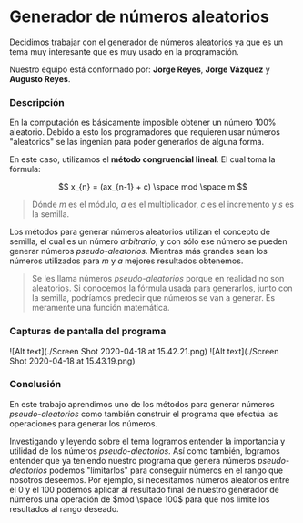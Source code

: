 # Generador de números aleatorios

Decidimos trabajar con el generador de números aleatorios ya que es un tema muy interesante que es muy usado en la programación.

Nuestro equipo está conformado por: **Jorge Reyes**, **Jorge Vázquez** y **Augusto Reyes**.

### Descripción
En la computación es básicamente imposible obtener un número 100% aleatorio. Debido a esto los programadores que requieren usar números "aleatorios" se las ingenian para poder generarlos de alguna forma. 

En este caso, utilizamos el **método congruencial lineal**. El cual toma la fórmula:

$$
x_{n} = (ax_{n-1} + c) \space mod \space m
$$

> Dónde $m$ es el módulo, $a$ es el multiplicador, $c$ es el incremento  y $s$ es la semilla.

Los métodos para generar números aleatorios utilizan el concepto de semilla, el cual es un número *arbitrario*, y con sólo ese número se pueden generar números *pseudo-aleatorios*. Mientras más grandes sean los números utilizados para $m$ y $a$ mejores resultados obtenemos.

> Se les llama números *pseudo-aleatorios* porque en realidad no son aleatorios. Si conocemos la fórmula usada para generarlos, junto con la semilla, podríamos predecir que números se van a generar. Es meramente una función matemática.

### Capturas de pantalla del programa

![Alt text](./Screen Shot 2020-04-18 at 15.42.21.png)
![Alt text](./Screen Shot 2020-04-18 at 15.43.19.png)

### Conclusión

En este trabajo aprendimos uno de los métodos para generar números *pseudo-aleatorios* como también construir el programa que efectúa las operaciones para generar los números.

Investigando y leyendo sobre el tema logramos entender la importancia y utilidad de los números *pseudo-aleatorios*. Así como también, logramos entender que ya teniendo nuestro programa que genera números *pseudo-aleatorios* podemos "limitarlos" para conseguir números en el rango que nosotros deseemos. Por ejemplo, si necesitamos números aleatorios entre el $0$ y el $100$ podemos aplicar al resultado final de nuestro generador de números una operación de $mod \space 100$ para que nos limite los resultados al rango deseado.